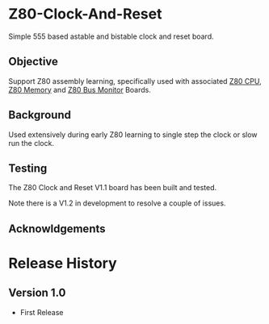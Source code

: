 # Z80-Clock-And-Reset
Simple 555 based astable and bistable clock and reset board.

## Objective
Support Z80 assembly learning, specifically used with associated [Z80 CPU](https://github.com/rabs664/Z80-CPU), [Z80 Memory](https://github.com/rabs664/Z80-Memory) and [Z80 Bus Monitor](https://github.com/rabs664/Z80-Bus-Monitor) Boards.

## Background
Used extensively during early Z80 learning to single step the clock or slow run the clock.

## Testing
The Z80 Clock and Reset V1.1 board has been built and tested. 

Note there is a V1.2 in development to resolve a couple of issues.

## Acknowldgements


# Release History
## Version 1.0
* First Release
